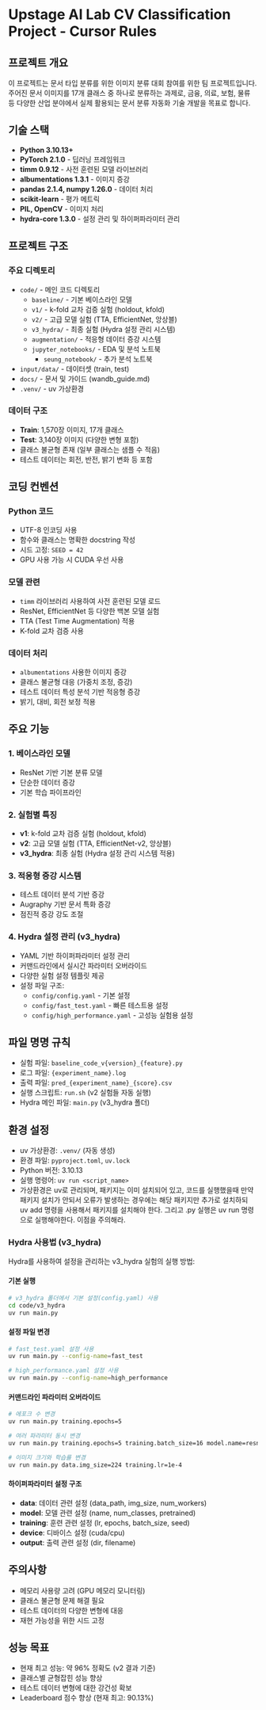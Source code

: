 # Upstage AI Lab CV Classification Project - Cursor Rules

## 프로젝트 개요
이 프로젝트는 문서 타입 분류를 위한 이미지 분류 대회 참여를 위한 팀 프로젝트입니다. 주어진 문서 이미지를 17개 클래스 중 하나로 분류하는 과제로, 금융, 의료, 보험, 물류 등 다양한 산업 분야에서 실제 활용되는 문서 분류 자동화 기술 개발을 목표로 합니다.

## 기술 스택
- **Python 3.10.13+**
- **PyTorch 2.1.0** - 딥러닝 프레임워크
- **timm 0.9.12** - 사전 훈련된 모델 라이브러리
- **albumentations 1.3.1** - 이미지 증강
- **pandas 2.1.4, numpy 1.26.0** - 데이터 처리
- **scikit-learn** - 평가 메트릭
- **PIL, OpenCV** - 이미지 처리
- **hydra-core 1.3.0** - 설정 관리 및 하이퍼파라미터 관리

## 프로젝트 구조

### 주요 디렉토리
- `code/` - 메인 코드 디렉토리
  - `baseline/` - 기본 베이스라인 모델
  - `v1/` - k-fold 교차 검증 실험 (holdout, kfold)
  - `v2/` - 고급 모델 실험 (TTA, EfficientNet, 앙상블)
  - `v3_hydra/` - 최종 실험 (Hydra 설정 관리 시스템)
  - `augmentation/` - 적응형 데이터 증강 시스템
  - `jupyter_notebooks/` - EDA 및 분석 노트북
    - `seung_notebook/` - 추가 분석 노트북
- `input/data/` - 데이터셋 (train, test)
- `docs/` - 문서 및 가이드 (wandb_guide.md)
- `.venv/` - uv 가상환경

### 데이터 구조
- **Train**: 1,570장 이미지, 17개 클래스
- **Test**: 3,140장 이미지 (다양한 변형 포함)
- 클래스 불균형 존재 (일부 클래스는 샘플 수 적음)
- 테스트 데이터는 회전, 반전, 밝기 변화 등 포함

## 코딩 컨벤션

### Python 코드
- UTF-8 인코딩 사용
- 함수와 클래스는 명확한 docstring 작성
- 시드 고정: `SEED = 42`
- GPU 사용 가능 시 CUDA 우선 사용

### 모델 관련
- `timm` 라이브러리 사용하여 사전 훈련된 모델 로드
- ResNet, EfficientNet 등 다양한 백본 모델 실험
- TTA (Test Time Augmentation) 적용
- K-fold 교차 검증 사용

### 데이터 처리
- `albumentations` 사용한 이미지 증강
- 클래스 불균형 대응 (가중치 조정, 증강)
- 테스트 데이터 특성 분석 기반 적응형 증강
- 밝기, 대비, 회전 보정 적용

## 주요 기능

### 1. 베이스라인 모델
- ResNet 기반 기본 분류 모델
- 단순한 데이터 증강
- 기본 학습 파이프라인

### 2. 실험별 특징
- **v1**: k-fold 교차 검증 실험 (holdout, kfold)
- **v2**: 고급 모델 실험 (TTA, EfficientNet-v2, 앙상블)
- **v3_hydra**: 최종 실험 (Hydra 설정 관리 시스템 적용)

### 3. 적응형 증강 시스템
- 테스트 데이터 분석 기반 증강
- Augraphy 기반 문서 특화 증강
- 점진적 증강 강도 조절

### 4. Hydra 설정 관리 (v3_hydra)
- YAML 기반 하이퍼파라미터 설정 관리
- 커맨드라인에서 실시간 파라미터 오버라이드
- 다양한 실험 설정 템플릿 제공
- 설정 파일 구조:
  - `config/config.yaml` - 기본 설정
  - `config/fast_test.yaml` - 빠른 테스트용 설정
  - `config/high_performance.yaml` - 고성능 실험용 설정

## 파일 명명 규칙
- 실험 파일: `baseline_code_v{version}_{feature}.py`
- 로그 파일: `{experiment_name}.log`
- 출력 파일: `pred_{experiment_name}_{score}.csv`
- 실행 스크립트: `run.sh` (v2 실험들 자동 실행)
- Hydra 메인 파일: `main.py` (v3_hydra 폴더)

## 환경 설정
- uv 가상환경: `.venv/` (자동 생성)
- 환경 파일: `pyproject.toml`, `uv.lock`
- Python 버전: 3.10.13
- 실행 명령어: `uv run <script_name>`
- 가상환경은 uv로 관리되며, 패키지는 이미 설치되어 있고, 코드를 실행했을때  만약 패키지 설치가 안되서 오류가 발생하는 경우에는 해당 패키지만 추가로 설치하되 uv add 명령을 사용해서 패키지를 설치해야 한다. 그리고 .py 실행은 uv run 명령으로 실행해야한다. 이점을 주의해라.

### Hydra 사용법 (v3_hydra)
Hydra를 사용하여 설정을 관리하는 v3_hydra 실험의 실행 방법:

#### 기본 실행
```bash
# v3_hydra 폴더에서 기본 설정(config.yaml) 사용
cd code/v3_hydra
uv run main.py
```

#### 설정 파일 변경
```bash
# fast_test.yaml 설정 사용
uv run main.py --config-name=fast_test

# high_performance.yaml 설정 사용
uv run main.py --config-name=high_performance
```

#### 커맨드라인 파라미터 오버라이드
```bash
# 에포크 수 변경
uv run main.py training.epochs=5

# 여러 파라미터 동시 변경
uv run main.py training.epochs=5 training.batch_size=16 model.name=resnet50

# 이미지 크기와 학습률 변경
uv run main.py data.img_size=224 training.lr=1e-4
```

#### 하이퍼파라미터 설정 구조
- **data**: 데이터 관련 설정 (data_path, img_size, num_workers)
- **model**: 모델 관련 설정 (name, num_classes, pretrained)
- **training**: 훈련 관련 설정 (lr, epochs, batch_size, seed)
- **device**: 디바이스 설정 (cuda/cpu)
- **output**: 출력 관련 설정 (dir, filename) 

## 주의사항
- 메모리 사용량 고려 (GPU 메모리 모니터링)
- 클래스 불균형 문제 해결 필요
- 테스트 데이터의 다양한 변형에 대응
- 재현 가능성을 위한 시드 고정

## 성능 목표
- 현재 최고 성능: 약 96% 정확도 (v2 결과 기준)
- 클래스별 균형잡힌 성능 향상
- 테스트 데이터 변형에 대한 강건성 확보
- Leaderboard 점수 향상 (현재 최고: 90.13%) 